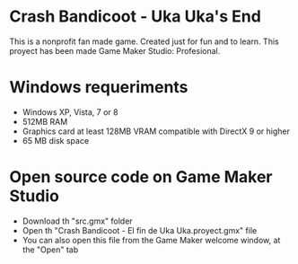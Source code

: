 # Crash Bandicoot - Uka Uka's End

This is a nonprofit fan made game. Created just for fun and to learn.
This proyect has been made Game Maker Studio: Profesional.


# Windows requeriments

 - Windows XP, Vista, 7 or 8
 - 512MB RAM
 - Graphics card at least 128MB VRAM compatible with DirectX 9 or higher
 - 65 MB disk space
 
# Open source code on Game Maker Studio

 - Download th "src.gmx" folder
 - Open th "Crash Bandicoot - El fin de Uka Uka.proyect.gmx" file
 - You can also open this file from the Game Maker welcome window, at the "Open" tab
 

